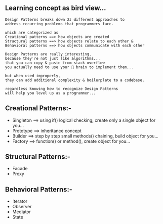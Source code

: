 
## Learning concept as bird view...

```
Design Patterns breaks down 23 different approaches to 
address recurring problems that programmers face.

which are categorized as 
Creational patterns ==> how objects are created 
Structural patterns ==> how objects relate to each other & 
Behavioral patterns ==> how objects communicate with each other
```


```
Design Patterns are really interesting,
because they're not just like algorithms... 
that you can copy & paste from stack overflow 
you actually need to use your 🧠 brain to implement them...

but when used improperly, 
they can add additional complexity & boilerplate to a codebase.

regardless knowing how to recognize Design Patterns 
will help you level up as a programmer...
```

## Creational Patterns:-
* Singleton ==> using if() logical checking, create only a single object for you...
* Prototype ==> inheritance concept
* Builder   ==> step by step small methods() chaining, build object for you...
* Factory   ==> function() or method(), create object for you...


## Structural Patterns:-
* Facade
* Proxy

## Behavioral Patterns:-
* Iterator
* Observer
* Mediator
* State